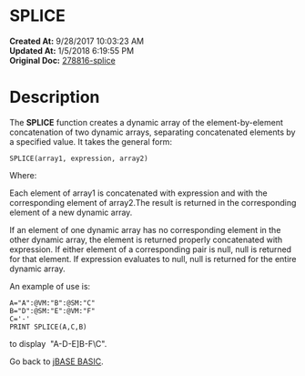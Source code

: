 # SPLICE

**Created At:** 9/28/2017 10:03:23 AM  
**Updated At:** 1/5/2018 6:19:55 PM  
**Original Doc:** [278816-splice](https://docs.jbase.com/36868-jbase-basic/278816-splice)  


# Description

The **SPLICE** function creates a dynamic array of the element-by-element concatenation of two dynamic arrays, separating concatenated elements by a specified value. It takes the general form:

```
SPLICE(array1, expression, array2)
```

Where:

Each element of array1 is concatenated with expression and with the corresponding element of array2.The result is returned in the corresponding element of a new dynamic array.

If an element of one dynamic array has no corresponding element in the other dynamic array, the element is returned properly concatenated with expression. If either element of a corresponding pair is null, null is returned for that element. If expression evaluates to null, null is returned for the entire dynamic array.

An example of use is:

```
A="A":@VM:"B":@SM:"C"
B="D":@SM:"E":@VM:"F"
C='-'
PRINT SPLICE(A,C,B)
```

to display  "A-D\-E]B-F\C".



Go back to [jBASE BASIC](./../jbase-basic-programmers-reference-guide).
